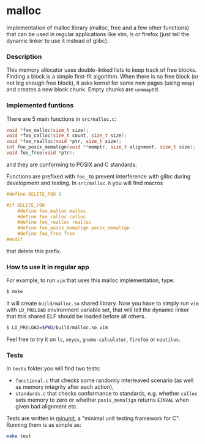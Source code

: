 # malloc
Implementation of malloc library (malloc, free and a few other functions) that can be used in regular applications like vim, ls or firefox (just tell the dynamic linker to use it instead of glibc).

### Description
This memory allocator uses double-linked lists to keep track of free blocks. Finding a block is a simple first-fit algorithm. When there is no free block (or not big enough free block), it asks kernel for some new pages (using `mmap`) and creates a new block chunk. Empty chunks are `unmmap`ed.

### Implemented funtions
There are 5 main functions in `src/malloc.c`:
```c
void *foo_malloc(size_t size);
void *foo_calloc(size_t count, size_t size);
void *foo_realloc(void *ptr, size_t size);
int foo_posix_memalign(void **memptr, size_t alignment, size_t size);
void foo_free(void *ptr);
```
and they are conforming to POSIX and C standards.

Functions are prefixed with `foo_` to prevent interference with glibc during development and testing. In `src/malloc.h` you will find macros
```c
#define DELETE_FOO 1

#if DELETE_FOO
    #define foo_malloc malloc
    #define foo_calloc calloc
    #define foo_realloc realloc
    #define foo_posix_memalign posix_memalign
    #define foo_free free
#endif
```
that delete this prefix.

### How to use it in regular app

For example, to run `vim` that uses this malloc implementation, type:
```bash
$ make
```
It will create `build/malloc.so` shared library. Now you have to simply run `vim` with `LD_PRELOAD` environment variable set, that will tell the dynamic linker that this shared ELF should be loaded before all others.
```bash
$ LD_PRELOAD=$PWD/build/malloc.so vim
```
Feel free to try it on `ls`, `xeyes`, `gnome-calculator`, `firefox` or `nautilus`.

### Tests
In `tests` folder you will find two tests:
- `functional.c` that checks some randomly interleaved scenario (as well as memory integrity after each action),
- `standards.c` that checks conformance to standards, e.g. whether `calloc` sets memory to zero or whether `posix_memalign` returns `EINVAL` when given bad alignment etc.

Tests are written in [minunit](https://github.com/siu/minunit), a "minimal unit testing framework for C". Running them is as simple as:
```bash
make test
```
